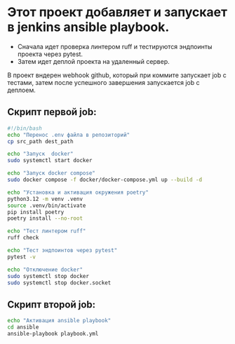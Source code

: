 # Этот проект добавляет и запускает в jenkins ansible playbook.

- Сначала идет проверка линтером ruff и тестируются эндпоинты проекта через pytest.  
- Затем идет деплой проекта на удаленный сервер.  

В проект вндерен webhook github, который при коммите запускает job с тестами, затем после успешного завершения запускается job с деплоем.

## Скрипт первой job:
```bash
#!/bin/bash
echo "Перенос .env файла в репозиторий"
cp src_path dest_path

echo "Запуск  docker"
sudo systemctl start docker

echo "Запуск docker compose"
sudo docker compose -f docker/docker-compose.yml up --build -d

echo "Установка и активация окружения poetry"
python3.12 -m venv .venv
source .venv/bin/activate
pip install poetry
poetry install --no-root

echo "Тест линтером ruff"
ruff check

echo "Тест эндпоинтов через pytest"
pytest -v

echo "Отключение docker"
sudo systemctl stop docker
sudo systemctl stop docker.socket
```
## Скрипт второй job:
```bash
echo "Активация ansible playbook"
cd ansible
ansible-playbook playbook.yml
```
